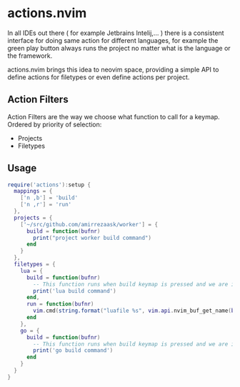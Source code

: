 # actions.nvim
In all IDEs out there ( for example Jetbrains Intelij,... ) there is a consistent interface for doing same action for different languages, for example the green play button always runs the project no matter what is the language or the framework.

actions.nvim brings this idea to neovim space, providing a simple API to define actions for filetypes or even define actions per project.

## Action Filters
Action Filters are the way we choose what function to call for a keymap.
Ordered by priority of selection:
- Projects
- Filetypes

## Usage
```lua
require('actions'):setup {
  mappings = {
    ['n ,b'] = 'build'
    ['n ,r'] = 'run'
  },
  projects = {
    ['~/src/github.com/amirrezaask/worker'] = {
      build = function(bufnr)
        print("project worker build command")
      end
    }
  },
  filetypes = {
    lua = {
      build = function(bufnr)
        -- This function runs when build keymap is pressed and we are in a lua file
        print('lua build command')
      end,
      run = function(bufnr)
        vim.cmd(string.format("luafile %s", vim.api.nvim_buf_get_name(bufnr)))
      end
    },
    go = {
      build = function(bufnr)
        -- This function runs when build keymap is pressed and we are in a go file
        print('go build command')
      end
    }
  }
}
```
